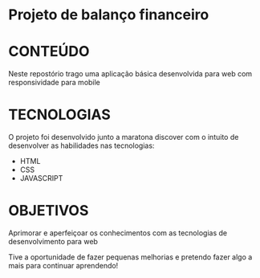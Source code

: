 # Projeto de balanço financeiro

# CONTEÚDO

<p>Neste repostório trago uma aplicação básica desenvolvida para web com responsividade para mobile</p>

# TECNOLOGIAS

<P>O projeto foi desenvolvido junto a maratona discover com o intuito de desenvolver as 
habilidades nas tecnologias:</p>

 * HTML
 * CSS 
 * JAVASCRIPT

# OBJETIVOS

<p>Aprimorar e aperfeiçoar os conhecimentos com as tecnologias de desenvolvimento para web</p>
<p>Tive a oportunidade de fazer pequenas melhorias e pretendo fazer algo a mais para continuar aprendendo!</p>